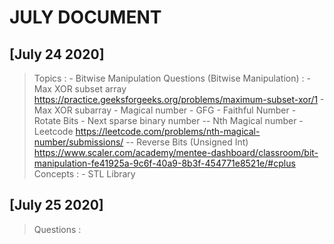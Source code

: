 # JULY DOCUMENT

## [July 24 2020]

> Topics :
    - Bitwise Manipulation
> Questions (Bitwise Manipulation) :
    - Max XOR subset array <https://practice.geeksforgeeks.org/problems/maximum-subset-xor/1>
    - Max XOR subarray
    - Magical number - GFG
    - Faithful Number
    - Rotate Bits
    - Next sparse binary number
    -- Nth Magical number - Leetcode <https://leetcode.com/problems/nth-magical-number/submissions/>
    -- Reverse Bits (Unsigned Int) <https://www.scaler.com/academy/mentee-dashboard/classroom/bit-manipulation-fe41925a-9c6f-40a9-8b3f-454771e8521e/#cplus>
> Concepts :
    - STL Library

## [July 25 2020]

> Questions :
